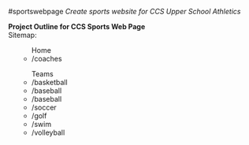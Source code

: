 #sportswebpage
<i> Create sports website for CCS Upper School Athletics</i>

<b>Project Outline for CCS Sports Web Page</b>
<br>
Sitemap:
<ol>
<ul>Home
<li>/coaches</li>
</ul>
<ul>Teams
<li>/basketball</li>
<li>/baseball</li>
<li>/baseball</li>
<li>/soccer</li>
<li>/golf</li>
<li>/swim</li>
<li>/volleyball</li>
</ul>
</ol>
